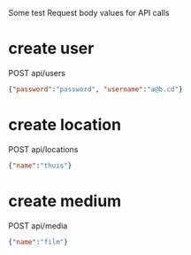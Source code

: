 ﻿Some test Request body values for API calls

# create user
POST api/users

```json
{"password":"password", "username":"a@b.cd"}
```

# create location
POST api/locations

```json
{"name":"thuis"}
```
# create medium
POST api/media

```json
{"name":"film"}
```
